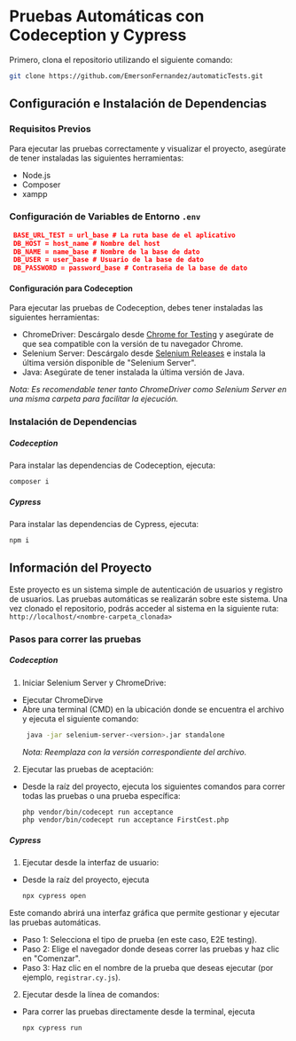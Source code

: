 # Pruebas Automáticas con Codeception y Cypress

Primero, clona el repositorio utilizando el siguiente comando:

```bash
git clone https://github.com/EmersonFernandez/automaticTests.git
````
## Configuración e Instalación de Dependencias

### Requisitos Previos
Para ejecutar las pruebas correctamente y visualizar el proyecto, asegúrate de tener instaladas las siguientes herramientas:
- Node.js
- Composer
- xampp

### Configuración de Variables de Entorno `.env `
 ```json
  BASE_URL_TEST = url_base # La ruta base de el aplicativo
  DB_HOST = host_name # Nombre del host 
  DB_NAME = name_base # Nombre de la base de dato
  DB_USER = user_base # Usuario de la base de dato
  DB_PASSWORD = password_base # Contraseña de la base de dato
````

#### Configuración para Codeception
Para ejecutar las pruebas de Codeception, debes tener instaladas las siguientes herramientas:
 - ChromeDriver: Descárgalo desde [Chrome for Testing](https://googlechromelabs.github.io/chrome-for-testing/) y asegúrate de que sea compatible con la versión de tu navegador Chrome.
 - Selenium Server: Descárgalo desde [Selenium Releases](https://github.com/SeleniumHQ/selenium/releases) e instala la última versión disponible de "Selenium Server".
 - Java: Asegúrate de tener instalada la última versión de Java.
   
*Nota: Es recomendable tener tanto ChromeDriver como Selenium Server en una misma carpeta para facilitar la ejecución.*

### Instalación de Dependencias
##### Codeception
Para instalar las dependencias de Codeception, ejecuta:
```bash
composer i
````
##### Cypress
Para instalar las dependencias de Cypress, ejecuta:
```bash
npm i
````

## Información del Proyecto
Este proyecto es un sistema simple de autenticación de usuarios y registro de usuarios. Las pruebas automáticas se realizarán sobre este sistema.
Una vez clonado el repositorio, podrás acceder al sistema en la siguiente ruta: `http://localhost/<nombre-carpeta_clonada>`

### Pasos para correr las pruebas
##### Codeception 
1. Iniciar Selenium Server y ChromeDrive:
 - Ejecutar ChromeDirve
 - Abre una terminal (CMD) en la ubicación donde se encuentra el archivo y ejecuta el siguiente comando:
   ```bash
    java -jar selenium-server-<version>.jar standalone
   ````
   *Nota: Reemplaza <version> con la versión correspondiente del archivo.*

2. Ejecutar las pruebas de aceptación:
  - Desde la raíz del proyecto, ejecuta los siguientes comandos para correr todas las pruebas o una prueba específica:
    ```bash
    php vendor/bin/codecept run acceptance
    php vendor/bin/codecept run acceptance FirstCest.php
    ````
##### Cypress
1. Ejecutar desde la interfaz de usuario:
  - Desde la raíz del proyecto, ejecuta
    ```bash
    npx cypress open
    ````
 Este comando abrirá una interfaz gráfica que permite gestionar y ejecutar las pruebas automáticas.
  - Paso 1: Selecciona el tipo de prueba (en este caso, E2E testing).
  - Paso 2: Elige el navegador donde deseas correr las pruebas y haz clic en "Comenzar".
  - Paso 3: Haz clic en el nombre de la prueba que deseas ejecutar (por ejemplo, `registrar.cy.js`).
2. Ejecutar desde la línea de comandos:
 - Para correr las pruebas directamente desde la terminal, ejecuta
   ```bash
   npx cypress run 
   ````
